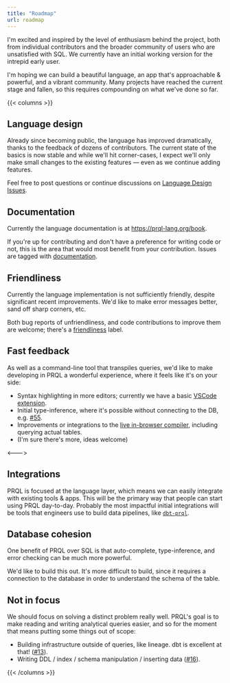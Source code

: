 ```yaml
---
title: "Roadmap"
url: roadmap
---
```


I'm excited and inspired by the level of enthusiasm behind the project, both
from individual contributors and the broader community of users who are
unsatisfied with SQL. We currently have an initial working version for the
intrepid early user.

I'm hoping we can build a beautiful language, an app that's approachable &
powerful, and a vibrant community. Many projects have reached the current stage
and fallen, so this requires compounding on what we've done so far.

{{< columns >}}

## Language design

Already since becoming public, the language has improved dramatically, thanks to
the feedback of dozens of contributors. The current state of the basics is now
stable and while we'll hit corner-cases, I expect we'll only make small changes
to the existing features — even as we continue adding features.

Feel free to post questions or continue discussions on [Language Design
Issues](https://github.com/prql/prql/issues?q=is%3Aissue+is%3Aopen+label%3Alanguage-design).

## Documentation

Currently the language documentation is at <https://prql-lang.org/book>.

If you're up for contributing and don't have a preference for writing code or
not, this is the area that would most benefit from your contribution. Issues are
tagged with
[documentation](https://github.com/prql/prql/labels/documentation).

## Friendliness

Currently the language implementation is not sufficiently friendly, despite
significant recent improvements. We'd like to make error messages better, sand
off sharp corners, etc.

Both bug reports of unfriendliness, and code contributions to improve them are
welcome; there's a
[friendliness](https://github.com/prql/prql/issues?q=is%3Aissue+label%3Afriendlienss+is%3Aopen)
label.

## Fast feedback

As well as a command-line tool that transpiles queries, we'd like to make
developing in PRQL a wonderful experience, where it feels like it's on your
side:

- Syntax highlighting in more editors; currently we have a basic [VSCode
  extension](https://github.com/prql/prql-code).
- Initial type-inference, where it's possible without connecting to the DB, e.g.
  [#55](https://github.com/prql/prql/pull/55).
- Improvements or integrations to the [live in-browser
  compiler](https://prql-lang.org/playground), including querying actual
  tables.
- (I'm sure there's more, ideas welcome)

<--->

## Integrations

PRQL is focused at the language layer, which means we can easily integrate with
existing tools & apps. This will be the primary way that people can start using
PRQL day-to-day. Probably the most impactful initial integrations will be tools that
engineers use to build data pipelines, like
[`dbt-prql`](https://github.com/prql/prql/issues/375).

## Database cohesion

One benefit of PRQL over SQL is that auto-complete, type-inference, and
error checking can be much more powerful.

We'd like to build this out. It's more difficult to build, since it requires a
connection to the database in order to understand the schema of the table.

## Not in focus

We should focus on solving a distinct problem really well. PRQL's goal is to
make reading and writing analytical queries easier, and so for the moment that
means putting some things out of scope:

- Building infrastructure outside of queries, like lineage. dbt is excellent at
  that! ([#13](https://github.com/prql/prql/issues/13)).
- Writing DDL / index / schema manipulation / inserting data
  ([#16](https://github.com/prql/prql/issues/16)).

{{< /columns >}}
